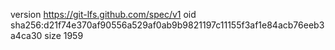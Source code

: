 version https://git-lfs.github.com/spec/v1
oid sha256:d21f74e370af90556a529af0ab9b9821197c11155f3af1e84acb76eeb3a4ca30
size 1959
